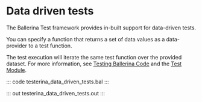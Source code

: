 # Data driven tests

The Ballerina Test framework provides in-built support for data-driven tests.

You can specify a function that returns a set of data values as a data-provider to a test function.

The test execution will iterate the same test function over the provided dataset.
For more information, see [Testing Ballerina Code](https://ballerina.io/learn/testing-ballerina-code/testing-quick-start/)
and the [Test Module](https://docs.central.ballerina.io/ballerina/test/latest/).

::: code testerina_data_driven_tests.bal :::

::: out testerina_data_driven_tests.out :::